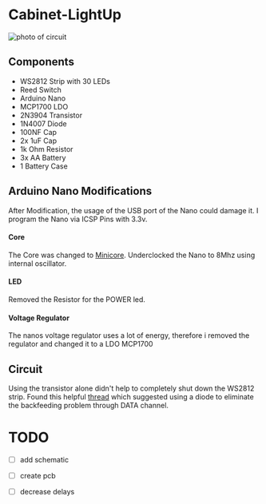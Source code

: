 # Cabinet-LightUp

![photo of circuit](https://github.com/pandalanax/Cabinet-LightUp/blob/main/lightup.gif)

## Components
- WS2812 Strip with 30 LEDs
- Reed Switch
- Arduino Nano 
- MCP1700 LDO 
- 2N3904 Transistor
- 1N4007 Diode
- 100NF Cap
- 2x 1uF Cap
- 1k Ohm Resistor
- 3x AA Battery
- 1 Battery Case

## Arduino Nano Modifications
After Modification, the usage of the USB port of the Nano could damage it. I program the Nano via ICSP Pins with 3.3v.

#### Core
The Core was changed to [Minicore](https://github.com/MCUdude/MiniCore). Underclocked the Nano to 8Mhz using internal oscillator. 
#### LED
Removed the Resistor for the POWER led.
#### Voltage Regulator
The nanos voltage regulator uses a lot of energy, therefore i removed the regulator and changed it to a LDO MCP1700

## Circuit
Using the transistor alone didn't help to completely shut down the WS2812 strip. Found this helpful [thread](https://forum.pjrc.com/threads/24407-Strange-WS2812-NeoPixel-backfeed-current-FYIO) which suggested using a diode to eliminate the backfeeding problem through DATA channel.

# TODO

- [ ] add schematic
- [ ] create pcb
- [ ] decrease delays 

